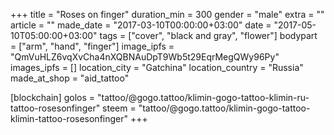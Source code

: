 +++
title = "Roses on finger"
duration_min = 300
gender = "male"
extra = ""
article = ""
made_date = "2017-03-10T00:00:00+03:00"
date = "2017-05-10T05:00:00+03:00"
tags = ["cover", "black and gray", "flower"]
bodypart = ["arm", "hand", "finger"]
image_ipfs = "QmVuHLZ6vqXvCha4nXQBNAuDpT9Wb5t29EqrMegQWy96Py"
images_ipfs = []
location_city = "Gatchina"
location_country = "Russia"
made_at_shop = "aid_tattoo"

[blockchain]
golos = "tattoo/@gogo.tattoo/klimin-gogo-tattoo-klimin-ru-tattoo-rosesonfinger"
steem = "tattoo/@gogo.tattoo/klimin-gogo-tattoo-klimin-tattoo-rosesonfinger"
+++
